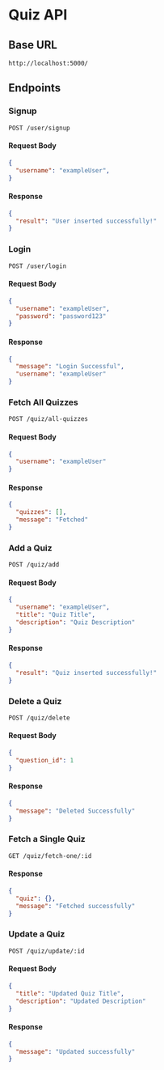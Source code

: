 # Quiz API

## Base URL

```
http://localhost:5000/
```

## Endpoints

### Signup

```http
POST /user/signup
```

#### Request Body
```json
{
  "username": "exampleUser",
}
```

#### Response
```json
{
  "result": "User inserted successfully!"
}
```

### Login

```http
POST /user/login
```

#### Request Body
```json
{
  "username": "exampleUser",
  "password": "password123"
}
```

#### Response
```json
{
  "message": "Login Successful",
  "username": "exampleUser"
}
```

### Fetch All Quizzes

```http
POST /quiz/all-quizzes
```

#### Request Body
```json
{
  "username": "exampleUser"
}
```

#### Response
```json
{
  "quizzes": [],
  "message": "Fetched"
}
```

### Add a Quiz

```http
POST /quiz/add
```

#### Request Body
```json
{
  "username": "exampleUser",
  "title": "Quiz Title",
  "description": "Quiz Description"
}
```

#### Response
```json
{
  "result": "Quiz inserted successfully!"
}
```

### Delete a Quiz

```http
POST /quiz/delete
```

#### Request Body
```json
{
  "question_id": 1
}
```

#### Response
```json
{
  "message": "Deleted Successfully"
}
```

### Fetch a Single Quiz

```http
GET /quiz/fetch-one/:id
```

#### Response
```json
{
  "quiz": {},
  "message": "Fetched successfully"
}
```

### Update a Quiz

```http
POST /quiz/update/:id
```

#### Request Body
```json
{
  "title": "Updated Quiz Title",
  "description": "Updated Description"
}
```

#### Response
```json
{
  "message": "Updated successfully"
}
```
